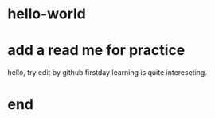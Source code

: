 # hello-world
# add a read me for practice

hello,
try edit by github
firstday learning is quite intereseting.

# end
